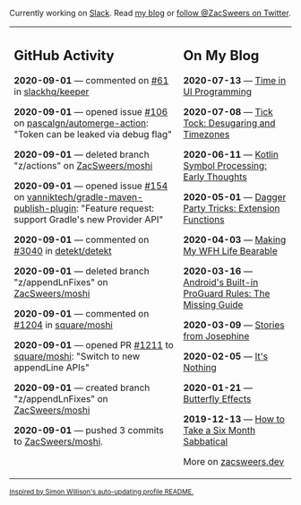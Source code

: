 Currently working on [Slack](https://slack.com/). Read [my blog](https://zacsweers.dev/) or [follow @ZacSweers on Twitter](https://twitter.com/ZacSweers).

<table><tr><td valign="top" width="60%">

## GitHub Activity
<!-- githubActivity starts -->
**2020-09-01** — commented on [#61](https://github.com/slackhq/keeper/pull/61#issuecomment-685167497) in [slackhq/keeper](https://api.github.com/repos/slackhq/keeper)

**2020-09-01** — opened issue [#106](https://api.github.com/repos/pascalgn/automerge-action/issues/106) on [pascalgn/automerge-action](https://api.github.com/repos/pascalgn/automerge-action): "Token can be leaked via debug flag"

**2020-09-01** — deleted branch "z/actions" on [ZacSweers/moshi](https://api.github.com/repos/ZacSweers/moshi)

**2020-09-01** — opened issue [#154](https://api.github.com/repos/vanniktech/gradle-maven-publish-plugin/issues/154) on [vanniktech/gradle-maven-publish-plugin](https://api.github.com/repos/vanniktech/gradle-maven-publish-plugin): "Feature request: support Gradle's new Provider<PasswordCredentials> API"

**2020-09-01** — commented on [#3040](https://github.com/detekt/detekt/issues/3040#issuecomment-685011896) in [detekt/detekt](https://api.github.com/repos/detekt/detekt)

**2020-09-01** — deleted branch "z/appendLnFixes" on [ZacSweers/moshi](https://api.github.com/repos/ZacSweers/moshi)

**2020-09-01** — commented on [#1204](https://github.com/square/moshi/pull/1204#issuecomment-684285217) in [square/moshi](https://api.github.com/repos/square/moshi)

**2020-09-01** — opened PR [#1211](https://api.github.com/repos/square/moshi/pulls/1211) to [square/moshi](https://api.github.com/repos/square/moshi): "Switch to new appendLine APIs"

**2020-09-01** — created branch "z/appendLnFixes" on [ZacSweers/moshi](https://api.github.com/repos/ZacSweers/moshi)

**2020-09-01** — pushed 3 commits to [ZacSweers/moshi](https://api.github.com/repos/ZacSweers/moshi).
<!-- githubActivity ends -->
</td><td valign="top" width="40%">

## On My Blog
<!-- blog starts -->
**2020-07-13** — [Time in UI Programming](https://www.zacsweers.dev/time-in-ui/)

**2020-07-08** — [Tick Tock: Desugaring and Timezones](https://www.zacsweers.dev/ticktock-desugaring-timezones/)

**2020-06-11** — [Kotlin Symbol Processing: Early Thoughts](https://www.zacsweers.dev/kotlin-symbol-processor-early-thoughts/)

**2020-05-01** — [Dagger Party Tricks: Extension Functions](https://www.zacsweers.dev/dagger-party-tricks-extension-functions/)

**2020-04-03** — [Making My WFH Life Bearable](https://www.zacsweers.dev/making-wfh-life-bearable/)

**2020-03-16** — [Android's Built-in ProGuard Rules: The Missing Guide](https://www.zacsweers.dev/android-proguard-rules/)

**2020-03-09** — [Stories from Josephine](https://www.zacsweers.dev/stories-from-josephine/)

**2020-02-05** — [It's Nothing](https://www.zacsweers.dev/its-nothing/)

**2020-01-21** — [Butterfly Effects](https://www.zacsweers.dev/butterfly-effects/)

**2019-12-13** — [How to Take a Six Month Sabbatical](https://www.zacsweers.dev/how-to-take-a-six-month-sabbatical/)
<!-- blog ends -->
More on [zacsweers.dev](https://zacsweers.dev/)
</td></tr></table>

<sub><a href="https://simonwillison.net/2020/Jul/10/self-updating-profile-readme/">Inspired by Simon Willison's auto-updating profile README.</a></sub>